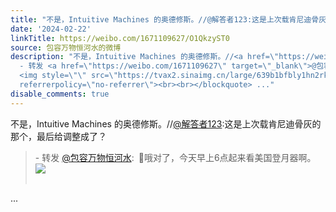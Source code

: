 ```yaml
---
title: "不是，Intuitive Machines 的奥德修斯。//@解答者123:这是上次载肯尼迪骨灰的那个，最后给调整成了？ - 转发 @包容万物恒河水:&ensp;\U0001F53B哦对了，今天早上6点起..."
date: '2024-02-22'
linkTitle: https://weibo.com/1671109627/O1QkzyST0
source: 包容万物恒河水的微博
description: "不是，Intuitive Machines 的奥德修斯。//<a href=\"https://weibo.com/n/%E8%A7%A3%E7%AD%94%E8%80%85123\">@解答者123</a>:这是上次载肯尼迪骨灰的那个，最后给调整成了？<br><blockquote>
  - 转发 <a href=\"https://weibo.com/1671109627\" target=\"_blank\">@包容万物恒河水</a>: \U0001F53B哦对了，今天早上6点起来看美国登月器啊。
  <img style=\"\" src=\"https://tvax2.sinaimg.cn/large/639b1bfbly1hn2rkqlgk7j20hx0m112e.jpg\"
  referrerpolicy=\"no-referrer\"><br><br></blockquote> ..."
disable_comments: true
---
```

不是，Intuitive Machines 的奥德修斯。//<a href="https://weibo.com/n/%E8%A7%A3%E7%AD%94%E8%80%85123">@解答者123</a>:这是上次载肯尼迪骨灰的那个，最后给调整成了？<br><blockquote> - 转发 <a href="https://weibo.com/1671109627" target="_blank">@包容万物恒河水</a>: 🔻哦对了，今天早上6点起来看美国登月器啊。 <img style="" src="https://tvax2.sinaimg.cn/large/639b1bfbly1hn2rkqlgk7j20hx0m112e.jpg" referrerpolicy="no-referrer"><br><br></blockquote> ...